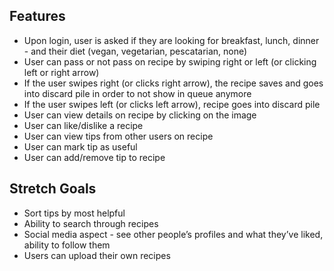 ## Features

- Upon login, user is asked if they are looking for breakfast, lunch, dinner - and their diet (vegan, vegetarian, pescatarian, none)
- User can pass or not pass on recipe by swiping right or left (or clicking left or right arrow)
- If the user swipes right (or clicks right arrow), the recipe saves and goes into discard pile in order to not show in queue anymore
- If the user swipes left (or clicks left arrow), recipe goes into discard pile
- User can view details on recipe by clicking on the image
- User can like/dislike a recipe
- User can view tips from other users on recipe
- User can mark tip as useful
- User can add/remove tip to recipe

## Stretch Goals

- Sort tips by most helpful
- Ability to search through recipes
- Social media aspect - see other people’s profiles and what they’ve liked, ability to follow them
- Users can upload their own recipes
